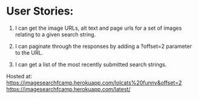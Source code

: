 # User Stories:
1. I can get the image URLs, alt text and page urls for a set of images relating to a given search string.

2. I can paginate through the responses by adding a ?offset=2 parameter to the URL.

3. I can get a list of the most recently submitted search strings.

Hosted at:  
https://imagesearchfcamp.herokuapp.com/lolcats%20funny&offset=2
https://imagesearchfcamp.herokuapp.com/latest/
